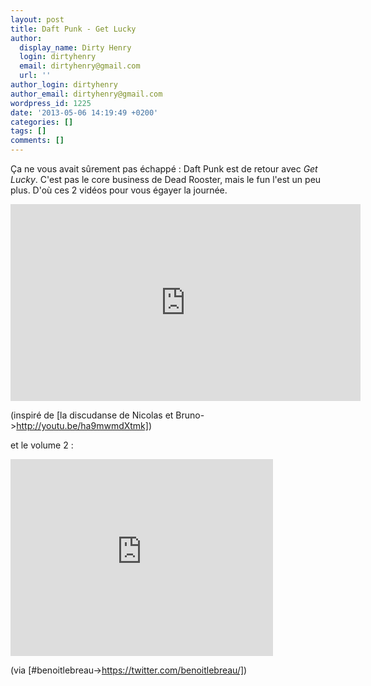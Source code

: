 ```yaml
---
layout: post
title: Daft Punk - Get Lucky
author:
  display_name: Dirty Henry
  login: dirtyhenry
  email: dirtyhenry@gmail.com
  url: ''
author_login: dirtyhenry
author_email: dirtyhenry@gmail.com
wordpress_id: 1225
date: '2013-05-06 14:19:49 +0200'
categories: []
tags: []
comments: []
---
```

Ça ne vous avait sûrement pas échappé : Daft Punk est de retour avec *Get Lucky*. C'est pas le core business de Dead Rooster, mais le fun l'est un peu plus. D'où ces 2 vidéos pour vous égayer la journée.

<iframe width="560" height="315" src="http://www.youtube.com/embed/iqsMRspYQEY" frameborder="0" allowfullscreen></iframe>

(inspiré de [la discudanse de Nicolas et Bruno->http://youtu.be/ha9mwmdXtmk])

et le volume 2 : 

<iframe width="420" height="315" src="http://www.youtube.com/embed/4rV2pfTbBxU" frameborder="0" allowfullscreen></iframe>

(via [#benoitlebreau->https://twitter.com/benoitlebreau/])
